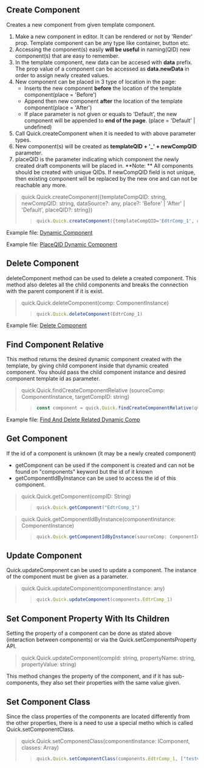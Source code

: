 ## Create Component

Creates a new component from given template component. 
1.   Make a new component in editor. It can be rendered or not by 'Render' prop. Template component can be any type like container, button etc.
2.   Accessing the component(s) easily **will be useful** in naming(QID) new component(s) that are easy to remember.
3.   In the template component, new data can be accesed with **data** prefix. The prop value of a component can be accessed as **data.newData** in order to assign newly created values.
4.   New component can be placed in 3 type of location in the page: 
     *   Inserts the new component **before** the location of the template component(place = 'Before')
     *   Append then new component **after** the location of the template component(place = 'After')
     *   If place parameter is not given or equals to 'Default', the new component will be appended to **end of the page**. (place = 'Default' | undefined)
5.   Call Quick.createComponent when it is needed to with above parameter types.
6.   New component(s) will be created as **templateQID + '_' + newCompQID** parameter.
7.   placeQID is the parameter indicating which component the newly created draft components will be placed in.
**Note: ** All components should be created with unique QIDs. If newCompQID field is not unique, then existing component will be replaced by the new one and can not be reachable any more.

> quick.Quick.createComponent({templateCompQID: string, newCompQID: string, dataSource?: any, place?: 'Before' | 'After' | 'Default', placeQID?: string})
> > ```js
> > quick.Quick.createComponent({templateCompQID='EdtrComp_1', newCompQID='uniqueValue', dataSource= {name='Test Comp Name', id=[{test='object'}], place='Before', placeQID='EdtrComp_2'})
> > ```

Example file: <a href="https://studio.onplateau.com/quick/?q=/qjsons/dynamicComp.qjson" target="_blank">Dynamic Component</a>

Example file: <a href="https://studio.onplateau.com/quick/?q=/qjsons/placeQidDynamic.qjson" target="_blank">PlaceQID Dynamic Component</a>


## Delete Component

deleteComponent method can be used to delete a created component. This method also deletes all the child components and breaks the connection with the parent component if it is exist.

> quick.Quick.deleteComponent(comp: ComponentInstance)
> > ```js
> > quick.Quick.deleteComponent(EdtrComp_1)
> > ```

Example file: <a href="https://studio.onplateau.com/quick/?q=/qjsons/deleteComponent.qjson" target="_blank">Delete Component</a>

## Find Component Relative

This method returns the desired dynamic component created with the template, by giving child component inside that dynamic created component. You should pass the child component instance and desired component template id as parameter.

> quick.Quick.findCreateComponentRelative (sourceComp: ComponentInstance, targetCompID: string)
> > ```js
> > const component = quick.Quick.findCreateComponentRelative(quick.this,"tmpCrsItemLatePayment")
> > ```


Example file: <a href="https://studio.onplateau.com/quick/?q=/qjsons/findAndDeleteRelatedDynamicComp.qjson" target="_blank">Find And Delete Related Dynamic Comp</a>

## Get Component

If the id of a component is unknown (it may be a newly created component)
- getComponent can be used if the component is created and can not be found on "components" keyword but the id of it known
- getComponentIdByInstance can be used to access the id of this component.

> quick.Quick.getComponent(compID: String)
> > ```js
> > quick.Quick.getComponent("EdtrComp_1")
> > ```

> quick.Quick.getComponentIdByInstance(componentInstance: ComponentInstance)
> > ```js
> > quick.Quick.getComponentIdByInstance(sourceComp: ComponentInstance)
> > ```

## Update Component

Quick.updateComponent can be used to update a component. The instance of the component must be given as a parameter.

> quick.Quick.updateComponent(componentInstance: any)
> > ```js
> > quick.Quick.updateComponent(components.EdtrComp_1)
> > ```

## Set Component Property With Its Children 

Setting the property of a component can be done as stated above (interaction between components) or via the Quick.setComponentsProperty API. 

> quick.Quick.updateComponent(compId: string, propertyName: string, propertyValue: string)

This method changes the property of the component, and if it has sub-components, they also set their properties with the same value given.

## Set Component Class

Since the class properties of the components are located differently from the other properties, there is a need to use a special metho which is called Quick.setComponentClass. 

> quick.Quick.setComponentClass(componentInstance: IComponent, classes: Array<string>)
> > ```ts
> > quick.Quick.setComponentClass(components.EdtrComp_1, ["testClass1", "testClass2"])
> > ```